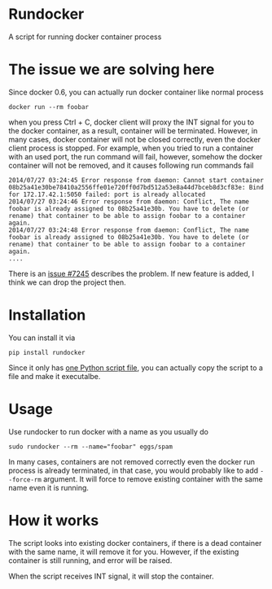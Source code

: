 Rundocker
=========

A script for running docker container process

The issue we are solving here
=============================

Since docker 0.6, you can actually run docker container like normal process

```
docker run --rm foobar
```

when you press Ctrl + C, docker client will proxy the INT signal for you to the docker container, as a result, container will be terminated. However, in many cases, docker container will not be closed correctly, even the docker client process is stopped. For example, when you tried to run a container with an used port, the run command will fail, however, somehow the docker container will not be removed, and it causes following run commands fail

```
2014/07/27 03:24:45 Error response from daemon: Cannot start container 08b25a41e30be78410a2556ffe01e720ff0d7bd512a53e8a44d7bceb8d3cf83e: Bind for 172.17.42.1:5050 failed: port is already allocated
2014/07/27 03:24:46 Error response from daemon: Conflict, The name foobar is already assigned to 08b25a41e30b. You have to delete (or rename) that container to be able to assign foobar to a container again.
2014/07/27 03:24:48 Error response from daemon: Conflict, The name foobar is already assigned to 08b25a41e30b. You have to delete (or rename) that container to be able to assign foobar to a container again.
....
```

There is an [issue #7245](https://github.com/docker/docker/issues/7245) describes the problem. If new feature is added, I think we can drop the project then.

Installation
============

You can install it via

```
pip install rundocker
```

Since it only has [one Python script file](https://github.com/victorlin/rundocker/blob/master/rundocker/__main__.py), you can actually copy the script to a file and make it executalbe.

Usage
=====

Use rundocker to run docker with a name as you usually do

```
sudo rundocker --rm --name="foobar" eggs/spam
```

In many cases, containers are not removed correctly even the docker run process
is already terminated, in that case, you would probably like to add `--force-rm`
argument. It will force to remove existing container with the same name even
it is running. 

How it works
============

The script looks into existing docker containers, if there is a dead container
with the same name, it will remove it for you. However, if the existing 
container is still running, and error will be raised.

When the script receives INT signal, it will stop the container.

